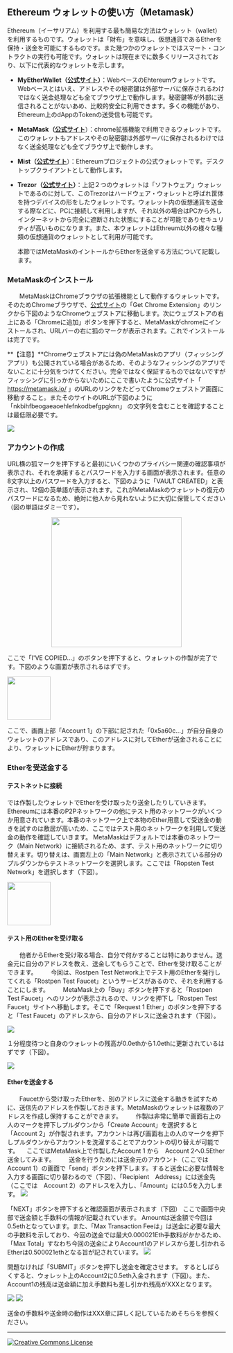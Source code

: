 ## Ethereum ウォレットの使い方（Metamask）

Ethereum（イーサリアム）を利用する最も簡易な方法はウォレット（wallet）を利用するものです。ウォレットは「財布」を意味し、仮想通貨であるEtherを保持・送金を可能にするものです。また幾つかのウォレットではスマート・コントラクトの実行も可能です。ウォレットは現在までに数多くリリースされており、以下に代表的なウォレットを示します。

* **MyEtherWallet（**[**公式サイト**](https://www.myetherwallet.com/)**）**：WebベースのEhtereumウォレットです。Webベースとはいえ、アドレスやその秘密鍵は外部サーバに保存されるわけではなく送金処理なども全てブラウザ上で動作します。秘密鍵等が外部に送信されることがないあめ、比較的安全に利用できます。多くの機能があり、Ethereum上のdAppのTokenの送受信も可能です。
* **MetaMask（**[**公式サイト**](https://metamask.io/)）：chrome拡張機能で利用できるウォレットです。このウォレットもアドレスやその秘密鍵は外部サーバに保存されるわけではなく送金処理なども全てブラウザ上で動作します。
* **Mist（**[**公式サイト**](https://ethereum.org/)）：Ethereumプロジェクトの公式ウォレットです。デスクトップクライアントとして動作します。
* **Trezor（**[**公式サイト**](https://trezor.io/)**）**：上記２つのウォレットは「ソフトウェア」ウォレットであるのに対して、このTrezorはハードウェア・ウォレットと呼ばれ筐体を持つデバイスの形をしたウォレットです。ウォレット内の仮想通貨を送金する際などに、PCに接続して利用しますが、それ以外の場合はPCから外しインターネットから完全に遮断された状態にすることが可能でありセキュリティが高いものになります。また、本ウォレットはEthreum以外の様々な種類の仮想通貨のウォレットとして利用が可能です。

  本節ではMetaMaskのイントールからEtherを送金する方法について記載します。

### MetaMaskのインストール
　　MetaMaskはChromeブラウザの拡張機能として動作するウォレットです。そのためChromeブラウザで、[公式サイト](https://metamask.io/)の「Get Chrome Extension」のリンクから下図のようなChromeウェブストアに移動します。次にウェブストアの右上にある「Chromeに追加」ボタンを押下すると、MetaMaskがchromeにインストールされ、URLバーの右に狐のマークが表示されます。これでインストールは完了です。

**【注意】**Chromeウェブストアには偽のMetaMaskのアプリ（フィッシングアプリ）も公開されている場合があるため、そのようなフィッシングのアプリでないことに十分気をつけてください。完全ではなく保証するものではないですがフィッシングに引っかからないためにここで書いたように公式サイト「 https://metamask.io/ 」のURLのリンクをたどってChromeウェブストア画面に移動すること。またそのサイトのURLが下図のように
「nkbihfbeogaeaoehlefnkodbefgpgknn」
の文字列を含むことを確認することは最低限必要です。

![](/assets/metamask_webstore.png)



### アカウントの作成
URL横の狐マークを押下すると最初にいくつかのプライバシー関連の確認事項が表示され、それを承諾するとパスワードを入力する画面が表示されます。任意の8文字以上のパスワードを入力すると、下図のように「VAULT CREATED」と表示され、12個の英単語が表示されます。これがMetaMaskのウォレットの復元のパスワードになるため、絶対に他人から見れないように大切に保管してください（図の単語はダミーです）。
<div style="text-align:center">
<img src="/assets/metamask_vault_created.png" width="300">
</div>

ここで「I'VE COPIED...」のボタンを押下すると、ウォレットの作製が完了です。下図のような画面が表示されるはずです。

<img src="/assets/metamask_wallet_main.png" width="100">

ここで、画面上部「Account 1」の下部に記された「0x5a60c...」が自分自身のウォレットのアドレスであり、このアドレスに対してEtherが送金されることにより、ウォレットにEtherが貯まります。


### Etherを受送金する
#### テストネットに接続
では作製したウォレットでEtherを受け取ったり送金したりしていきます。Ethereumには本番のP2Pネットワークの他にテスト用のネットワークがいくつか用意されています。本番のネットワーク上で本物のEther用意して受送金の動きを試すのは敷居が高いため、ここではテスト用のネットワークを利用して受送金の動作を確認していきます。
MetaMaskはデフォルトでは本番のネットワーク（Main Network）に接続されるため、まず、テスト用のネットワークに切り替えます。切り替えは、画面左上の「Main Network」と表示されている部分のプルダウンからテストネットワークを選択します。ここでは「Ropsten Test Network」を選択します（下図）。

<img src="/assets/metamask_rostpen.png" width="100">

#### テスト用のEtherを受け取る
　　他者からEtherを受け取る場合、自分で何かすることは特にありません。送金元に自分のアドレスを教え、送金してもらうことで、Etherを受け取ることができます。
　　今回は、Rostpen Test Network上でテスト用のEtherを発行してくれる「Rostpen Test Faucet」というサービスがあるので、それを利用することにします。
　　MetaMask上の「Buy」ボタンを押下すると「Rostpen Test Faucet」へのリンクが表示されるので、リンクを押下し「Rostpen Test Faucet」サイトへ移動します。そこで「Request 1 Ether」のボタンを押下すると「Test Faucet」のアドレスから、自分のアドレスに送金されます（下図）。

![](/assets/rostpen_test_faucet.png)

１分程度待つと自身のウォレットの残高が0.0ethから1.0ethに更新されているはずです（下図）。

![](/assets/metamask_rostpen_1eth.png)

#### Etherを送金する
　　Faucetから受け取ったEtherを、別のアドレスに送金する動きを試すために、送信先のアドレスを作製しておきます。MetaMaskのウォレットは複数のアドレスを作成し保持することができます。
　　作製は非常に簡単で画面右上の人のマークを押下しプルダウンから「Create Account」を選択すると「Account 2」が作製されます。アカウントは再び画面右上の人のマークを押下しプルダウンからアカウントを洗濯することでアカウントの切り替えが可能です。
　ここではMetaMask上で作製したAccount 1 から　Account 2へ0.5Ether送金してみます。
　　送金を行うためには送金元のアカウント（ここではAccount 1）の画面で「send」ボタンを押下します。すると送金に必要な情報を入力する画面に切り替わるので（下図）、「Recipient　Address」には送金先（ここでは　Account 2）のアドレスを入力し、「Amount」には0.5を入力します。
![](/assets/metamask_send.png)

「NEXT」ボタンを押下すると確認画面が表示されます（下図）
ここで画面中央部で送金額と手数料の情報が記載されています。
Amountは送金額で今回は0.5ethとなっています。また、「Max Transaction Feeは」は送金に必要な最大の手数料を示しており、今回の送金では最大0.000021Eth手数料がかかるため、「Max Total」すなわち今回の送金によりAccount1のアドレスから差し引かれるEtherは0.500021ethとなる旨が記されています。
![](/assets/metamask_send_confirm.png)

問題なければ「SUBMIT」ボタンを押下し送金を確定させます。
するとしばらくすると、ウォレット上のAccount2に0.5eth入金されます（下図）。また、Account1の残高は送金額に加え手数料も差し引かれ残高がXXXとなります。

![](/assets/metamask_after_send_2.png)
![](/assets/metamask_after_send_1.png)

送金の手数料や送金時の動作はXXX章に詳しく記しているためそちらを参照ください。


---
<a rel="license" href="http://creativecommons.org/licenses/by-sa/4.0/"><img alt="Creative Commons License" style="border-width:0" src="https://i.creativecommons.org/l/by-sa/4.0/88x31.png" /></a><br />
